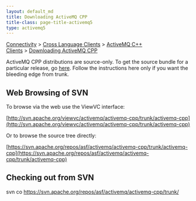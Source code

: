 ```yaml
---
layout: default_md
title: Downloading ActiveMQ CPP 
title-class: page-title-activemq5
type: activemq5
---
```


[Connectivity](connectivity) > [Cross Language Clients](cross-language-clients) > [ActiveMQ C++ Clients](activemq-c-clients) > [Downloading ActiveMQ CPP](downloading-activemq-cpp)


ActiveMQ CPP distributions are source-only. To get the source bundle for a particular release, go [here](download). Follow the instructions here only if you want the bleeding edge from trunk.

Web Browsing of SVN
-------------------

To browse via the web use the ViewVC interface:

[http://svn.apache.org/viewvc/activemq/activemq-cpp/trunk/activemq-cpp](http://svn.apache.org/viewvc/activemq/activemq-cpp/trunk/activemq-cpp)

Or to browse the source tree directly:

[https://svn.apache.org/repos/asf/activemq/activemq-cpp/trunk/activemq-cpp](https://svn.apache.org/repos/asf/activemq/activemq-cpp/trunk/activemq-cpp)

Checking out from SVN 
----------------------

svn co https://svn.apache.org/repos/asf/activemq/activemq-cpp/trunk/

